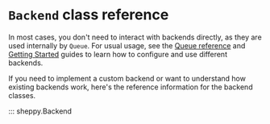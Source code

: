 # `Backend` class reference

In most cases, you don't need to interact with backends directly, as they are used internally by `Queue`. For usual usage, see the [Queue reference](../queue.md) and [Getting Started](../../getting-started/index.md) guides to learn how to configure and use different backends.

If you need to implement a custom backend or want to understand how existing backends work, here's the reference information for the backend classes.

::: sheppy.Backend
